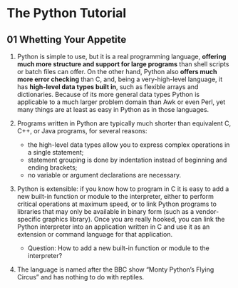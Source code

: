 # The Python Tutorial

## 01 Whetting Your Appetite

1. Python is simple to use, but it is a real programming language, **offering much more structure and support for large programs** than shell scripts or batch files can offer. On the other hand, Python also **offers much more error checking** than C, and, being a very-high-level language, it has **high-level data types built in**, such as flexible arrays and dictionaries. Because of its more general data types Python is applicable to a much larger problem domain than Awk or even Perl, yet many things are at least as easy in Python as in those languages.

2. Programs written in Python are typically much shorter than equivalent C, C++, or Java programs, for several reasons:
    - the high-level data types allow you to express complex operations in a single statement;
    - statement grouping is done by indentation instead of beginning and ending brackets;
    - no variable or argument declarations are necessary.

3. Python is extensible: if you know how to program in C it is easy to add a new built-in function or module to the interpreter, either to perform critical operations at maximum speed, or to link Python programs to libraries that may only be available in binary form (such as a vendor-specific graphics library). Once you are really hooked, you can link the Python interpreter into an application written in C and use it as an extension or command language for that application.
    - Question: How to add a new built-in function or module to the interpreter?

4. The language is named after the BBC show “Monty Python’s Flying Circus” and has nothing to do with reptiles.
